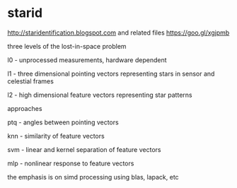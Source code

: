 # starid
http://staridentification.blogspot.com and related files https://goo.gl/xgjpmb

three levels of the lost-in-space problem

l0 - unprocessed measurements, hardware dependent

l1 - three dimensional pointing vectors representing stars in sensor and celestial frames

l2 - high dimensional feature vectors representing star patterns

approaches

ptq - angles between pointing vectors

knn - similarity of feature vectors

svm - linear and kernel separation of feature vectors

mlp - nonlinear response to feature vectors

the emphasis is on simd processing using blas, lapack, etc
